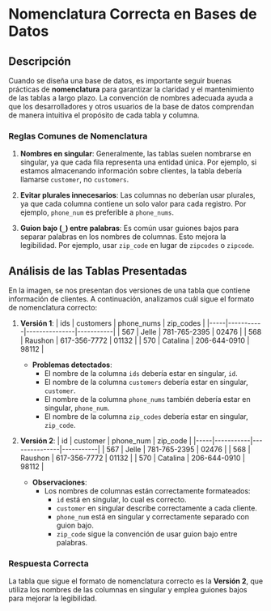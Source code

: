 # Nomenclatura Correcta en Bases de Datos

## Descripción

Cuando se diseña una base de datos, es importante seguir buenas prácticas de **nomenclatura** para garantizar la claridad y el mantenimiento de las tablas a largo plazo. La convención de nombres adecuada ayuda a que los desarrolladores y otros usuarios de la base de datos comprendan de manera intuitiva el propósito de cada tabla y columna.

### Reglas Comunes de Nomenclatura

1. **Nombres en singular**: Generalmente, las tablas suelen nombrarse en singular, ya que cada fila representa una entidad única. Por ejemplo, si estamos almacenando información sobre clientes, la tabla debería llamarse `customer`, no `customers`.

2. **Evitar plurales innecesarios**: Las columnas no deberían usar plurales, ya que cada columna contiene un solo valor para cada registro. Por ejemplo, `phone_num` es preferible a `phone_nums`.

3. **Guion bajo (`_`) entre palabras**: Es común usar guiones bajos para separar palabras en los nombres de columnas. Esto mejora la legibilidad. Por ejemplo, usar `zip_code` en lugar de `zipcodes` o `zipcode`.

## Análisis de las Tablas Presentadas

En la imagen, se nos presentan dos versiones de una tabla que contiene información de clientes. A continuación, analizamos cuál sigue el formato de nomenclatura correcto:

1. **Versión 1**:
   | ids | customers | phone_nums    | zip_codes |
   |-----|-----------|---------------|-----------|
   | 567 | Jelle     | 781-765-2395  | 02476     |
   | 568 | Raushon   | 617-356-7772  | 01132     |
   | 570 | Catalina  | 206-644-0910  | 98112     |

   - **Problemas detectados**:
     - El nombre de la columna `ids` debería estar en singular, `id`.
     - El nombre de la columna `customers` debería estar en singular, `customer`.
     - El nombre de la columna `phone_nums` también debería estar en singular, `phone_num`.
     - El nombre de la columna `zip_codes` debería estar en singular, `zip_code`.

2. **Versión 2**:
   | id  | customer  | phone_num     | zip_code  |
   |-----|-----------|---------------|-----------|
   | 567 | Jelle     | 781-765-2395  | 02476     |
   | 568 | Raushon   | 617-356-7772  | 01132     |
   | 570 | Catalina  | 206-644-0910  | 98112     |

   - **Observaciones**:
     - Los nombres de columnas están correctamente formateados:
       - `id` está en singular, lo cual es correcto.
       - `customer` en singular describe correctamente a cada cliente.
       - `phone_num` está en singular y correctamente separado con guion bajo.
       - `zip_code` sigue la convención de usar guion bajo entre palabras.

### Respuesta Correcta

La tabla que sigue el formato de nomenclatura correcto es la **Versión 2**, que utiliza los nombres de las columnas en singular y emplea guiones bajos para mejorar la legibilidad.